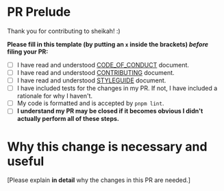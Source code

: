 # PR Prelude

Thank you for contributing to sheikah! :)

**Please fill in this template (by putting an `x` inside the brackets) _before_ filing your PR:**

- [ ] I have read and understood [CODE_OF_CONDUCT][code] document.
- [ ] I have read and understood [CONTRIBUTING][cont] document.
- [ ] I have read and understood [STYLEGUIDE][style] document.
- [ ] I have included tests for the changes in my PR. If not, I have included a rationale for why I haven't.
- [ ] My code is formatted and is accepted by `pnpm lint`.
- [ ] **I understand my PR may be closed if it becomes obvious I didn't actually perform all of these steps.**

# Why this change is necessary and useful

[Please explain **in detail** why the changes in this PR are needed.]

[code]: https://github.com/witnet/sheikah/blob/master/.github/CODE_OF_CONDUCT.md
[cont]: https://github.com/witnet/sheikah/blob/master/.github/CONTRIBUTING.md
[style]: https://github.com/witnet/sheikah/blob/master/docs/STYLEGUIDE.md
